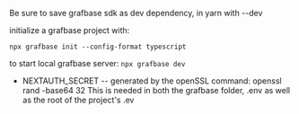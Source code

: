 Be sure to save grafbase sdk as dev dependency, in yarn with --dev

initialize a grafbase project with:

```
npx grafbase init --config-format typescript
```

to start local grafbase server:
`npx grafbase dev`

- NEXTAUTH_SECRET
  -- generated by the openSSL command: openssl rand -base64 32
  This is needed in both the grafbase folder, .env as well as the root of the project's .ev
